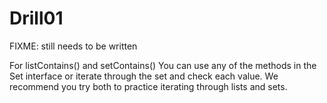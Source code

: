 # Drill01

FIXME: still needs to be written

For listContains() and setContains() You can use any of the methods in the Set interface 
or iterate through the set and check each value.  We recommend you try both to practice iterating through
lists and sets.
